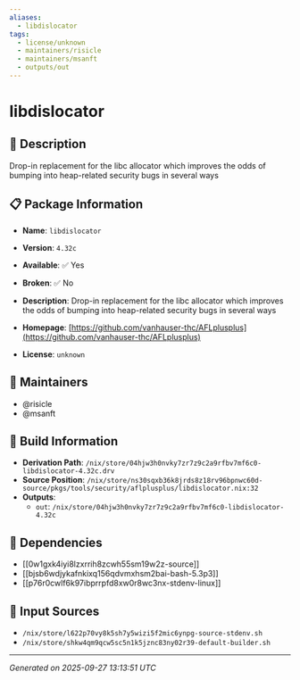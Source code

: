 ```yaml
---
aliases:
  - libdislocator
tags:
  - license/unknown
  - maintainers/risicle
  - maintainers/msanft
  - outputs/out
---
```


# libdislocator

## 📝 Description

Drop-in replacement for the libc allocator which improves
the odds of bumping into heap-related security bugs in
several ways


## 📋 Package Information

- **Name**: `libdislocator`
- **Version**: `4.32c`
- **Available**: ✅ Yes
- **Broken**: ✅ No
- **Description**: Drop-in replacement for the libc allocator which improves
the odds of bumping into heap-related security bugs in
several ways

- **Homepage**: [https://github.com/vanhauser-thc/AFLplusplus](https://github.com/vanhauser-thc/AFLplusplus)
- **License**: `unknown`
## 👥 Maintainers

- @risicle
- @msanft


## 🔧 Build Information

- **Derivation Path**: `/nix/store/04hjw3h0nvky7zr7z9c2a9rfbv7mf6c0-libdislocator-4.32c.drv`
- **Source Position**: `/nix/store/ns30sqxb36k8jrds8z18rv96bpnwc60d-source/pkgs/tools/security/aflplusplus/libdislocator.nix:32`
- **Outputs**:
  - `out`:  `/nix/store/04hjw3h0nvky7zr7z9c2a9rfbv7mf6c0-libdislocator-4.32c`

## 🔗 Dependencies

- [[0w1gxk4iyi8lzxrrih8zcwh55sm19w2z-source]]
- [[bjsb6wdjykafnkixq156qdvmxhsm2bai-bash-5.3p3]]
- [[p76r0cwlf6k97ibprrpfd8xw0r8wc3nx-stdenv-linux]]

## 📁 Input Sources

- `/nix/store/l622p70vy8k5sh7y5wizi5f2mic6ynpg-source-stdenv.sh`
- `/nix/store/shkw4qm9qcw5sc5n1k5jznc83ny02r39-default-builder.sh`

---
*Generated on 2025-09-27 13:13:51 UTC*
